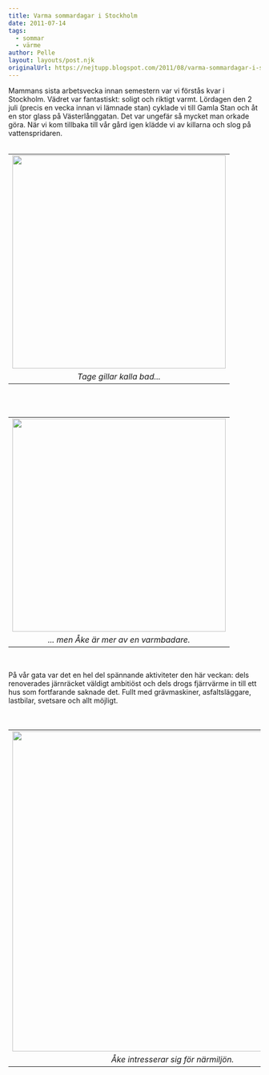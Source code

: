 ```yaml
---
title: Varma sommardagar i Stockholm
date: 2011-07-14
tags: 
  - sommar
  - värme	
author: Pelle
layout: layouts/post.njk
originalUrl: https://nejtupp.blogspot.com/2011/08/varma-sommardagar-i-stockholm.html
---
```


Mammans sista arbetsvecka innan semestern var vi förstås kvar i Stockholm. Vädret var fantastiskt: soligt och riktigt varmt. Lördagen den 2 juli (precis en vecka innan vi lämnade stan) cyklade vi till Gamla Stan och åt en stor glass på Västerlånggatan. Det var ungefär så mycket man orkade göra. När vi kom tillbaka till vår gård igen klädde vi av killarna och slog på vattenspridaren.<br><br><table align="center" cellpadding="0" cellspacing="0" class="tr-caption-container" style="margin-left: auto; margin-right: auto; text-align: center;"><tbody><tr><td style="text-align: center;"><img src="../../../../img/Hornstull-_MG_0957.jpg" width="426"></td></tr><tr><td class="tr-caption" style="text-align: center;"><i>Tage gillar kalla bad...</i></td></tr></tbody></table><br><br><table align="center" cellpadding="0" cellspacing="0" class="tr-caption-container" style="margin-left: auto; margin-right: auto; text-align: center;"><tbody><tr><td style="text-align: center;"><img src="../../../../img/Hornstull-_MG_0974.jpg" width="426"></td></tr><tr><td class="tr-caption" style="text-align: center;"><i>... men Åke är mer av en varmbadare.</i></td></tr></tbody></table><br><div style="margin-bottom: 0px; margin-left: 0px; margin-right: 0px; margin-top: 0px;">På vår gata var det en hel del spännande aktiviteter den här veckan: dels renoverades järnräcket väldigt ambitiöst och dels drogs fjärrvärme in till ett hus som fortfarande saknade det. Fullt med grävmaskiner, asfaltsläggare, lastbilar, svetsare och allt möjligt.</div><div style="margin-bottom: 0px; margin-left: 0px; margin-right: 0px; margin-top: 0px;"><br></div><br><table align="center" cellpadding="0" cellspacing="0" class="tr-caption-container" style="margin-left: auto; margin-right: auto; text-align: center;"><tbody><tr><td style="text-align: center;"><img src="../../../../img/Hornstull-_MG_0982.jpg" width="640"></td></tr><tr><td class="tr-caption" style="text-align: center;"><i>Åke intresserar sig för närmiljön.</i></td></tr></tbody></table>
